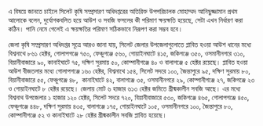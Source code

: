 এ বিষয়ে জানতে চাইলে সিলেট কৃষি সম্প্রসারণ অধিদপ্তরের অতিরিক্ত উপপরিচালক মোহাম্মদ আনিছুজ্জামান প্রথম আলোকে বলেন, দুর্যোগকবলিত হয়ে আউশ ও সবজি ফসলের কী পরিমাণ ক্ষয়ক্ষতি হয়েছে, সেটা এখন নির্ধারণ করা কঠিন। পানি নেমে গেলেই এ ক্ষয়ক্ষতির পরিমাণ সঠিকভাবে নিরূপণ করা সম্ভব হবে।

জেলা কৃষি সম্প্রসারণ অধিদপ্তর সূত্রে আরও জানা যায়, সিলেট জেলার উপজেলাগুলোতে প্লাবিত হওয়া আউশ ধানের মধ্যে বিশ্বনাথে ৮৬১ হেক্টর, গোলাপগঞ্জে ৭৫০, ফেঞ্চুগঞ্জে ৫৬০, গোয়াইনঘাটে ৪১৫, জকিগঞ্জে ৩৫০, ওসমানীনগরে ৩১০, বিয়ানীবাজারে ৯০, কানাইঘাটে ৭৫, দক্ষিণ সুরমায় ৫০, কোম্পানীগঞ্জে ৪০ ও বালাগঞ্জে ৫ হেক্টর রয়েছে। প্লাবিত হওয়া আউশ বীজতলার মধ্যে গোলাপগঞ্জে ১৬০ হেক্টর, বিশ্বনাথে ১৫৪, সিলেট সদরে ১০০, জৈন্তাপুরে ৯৫, দক্ষিণ সুরমায় ৮০, বিয়ানীবাজারে ৫৫, ফেঞ্চুগঞ্জে ৪৮,  কানাইঘাটে ৪২, বালাগঞ্জে ৩৫, ওসমানীনগরে ২৯, কোম্পানীগঞ্জে ২৭, জকিগঞ্জে ২৩ ও গোয়াইনঘাটে ৮ হেক্টর রয়েছে। জেলায় মোট ৬ হাজার ৬১৩ হেক্টর জমিতে গ্রীষ্মকালীন সবজি আছে। এর মধ্যে বিশ্বনাথ উপজেলার ১ হাজার ১২০ হেক্টর, সিলেট সদরে ৭২০, বিয়ানীবাজারে ৫৩০, জকিগঞ্জে ৪৬৫, গোলাপগঞ্জে ৪৫০, ফেঞ্চুগঞ্জে ৪৪৮, দক্ষিণ সুরমায় ৪৩৫, বালাগঞ্জে ১৭৫, গোয়াইনঘাটে ১০৫, ওসমানীনগরে ১০০, জৈন্তাপুরে ৮০, কোম্পানীগঞ্জে ৫২ ও কানাইঘাটে ২৮ হেক্টর গ্রীষ্মকালীন সবজি প্লাবিত হয়েছে।
